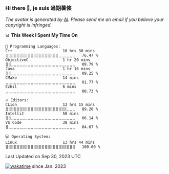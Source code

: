 ### Hi there 👋, je suis 過期薯條 

*The avatar is generated by [AI](https://gist.github.com/vonhyou/b315cf0f4e8506ca970491eb09696d82). Please send me an email if you believe your copyright is infringed.*

<!--START_SECTION:waka-->
📊 **This Week I Spent My Time On** 

```text
💬 Programming Languages: 
C++                      10 hrs 30 mins      ⣿⣿⣿⣿⣿⣿⣿⣿⣿⣿⣿⣿⣿⣿⣿⣿⣿⣿⣿⣀⣀⣀⣀⣀⣀   76.47 % 
ObjectiveC               1 hr 20 mins        ⣿⣿⣀⣀⣀⣀⣀⣀⣀⣀⣀⣀⣀⣀⣀⣀⣀⣀⣀⣀⣀⣀⣀⣀⣀   09.79 % 
Java                     1 hr 16 mins        ⣿⣿⣀⣀⣀⣀⣀⣀⣀⣀⣀⣀⣀⣀⣀⣀⣀⣀⣀⣀⣀⣀⣀⣀⣀   09.25 % 
CMake                    14 mins             ⣀⣀⣀⣀⣀⣀⣀⣀⣀⣀⣀⣀⣀⣀⣀⣀⣀⣀⣀⣀⣀⣀⣀⣀⣀   01.77 % 
Ezhil                    6 mins              ⣀⣀⣀⣀⣀⣀⣀⣀⣀⣀⣀⣀⣀⣀⣀⣀⣀⣀⣀⣀⣀⣀⣀⣀⣀   00.73 % 

🔥 Editors: 
CLion                    12 hrs 15 mins      ⣿⣿⣿⣿⣿⣿⣿⣿⣿⣿⣿⣿⣿⣿⣿⣿⣿⣿⣿⣿⣿⣿⣀⣀⣀   89.20 % 
IntelliJ                 50 mins             ⣿⣿⣀⣀⣀⣀⣀⣀⣀⣀⣀⣀⣀⣀⣀⣀⣀⣀⣀⣀⣀⣀⣀⣀⣀   06.14 % 
VS Code                  38 mins             ⣿⣀⣀⣀⣀⣀⣀⣀⣀⣀⣀⣀⣀⣀⣀⣀⣀⣀⣀⣀⣀⣀⣀⣀⣀   04.67 % 

💻 Operating System: 
Linux                    13 hrs 44 mins      ⣿⣿⣿⣿⣿⣿⣿⣿⣿⣿⣿⣿⣿⣿⣿⣿⣿⣿⣿⣿⣿⣿⣿⣿⣿   100.00 % 
```


 Last Updated on Sep 30, 2023 UTC
<!--END_SECTION:waka-->

[![wakatime](https://wakatime.com/badge/user/1b187e9e-d667-47d5-aa40-13a3236e54b6.svg)](https://wakatime.com/@1b187e9e-d667-47d5-aa40-13a3236e54b6) since Jan. 2023
